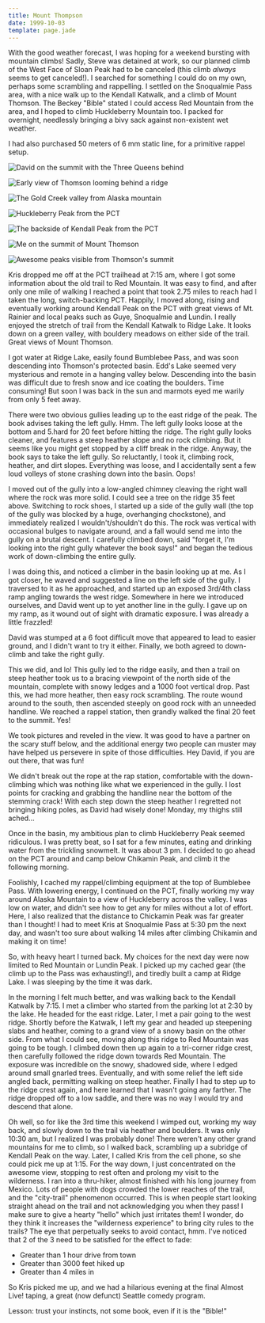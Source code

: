 ```yaml
---
title: Mount Thompson
date: 1999-10-03
template: page.jade
---
```


With the good weather forecast, I was hoping for a weekend bursting with
mountain climbs! Sadly, Steve was detained at work, so our planned climb of the
West Face of Sloan Peak had to be canceled (this climb *always* seems to get
canceled!). I searched for something I could do on my own, perhaps some
scrambling and rappelling.  I settled on the Snoqualmie Pass area, with a nice
walk up to the Kendall Katwalk, and a climb of Mount Thomson. The Beckey
"Bible" stated I could access Red Mountain from the area, and I hoped to climb
Huckleberry Mountain too. I packed for overnight, needlessly bringing a bivy
sack against non-existent wet weather.


I had also purchased 50 meters of 6 mm static line, for a primitive rappel
setup.


![David on the summit with the Three Queens behind](images/davidsum.jpg)

![Early view of Thomson looming behind a ridge](images/thomson.jpg)

![The Gold Creek valley from Alaska mountain](images/goldcreek.jpg)

![Huckleberry Peak from the PCT](images/huckleview.jpg)

![The backside of Kendall Peak from the PCT](images/kendallview.jpg)

![Me on the summit of Mount Thomson](images/methomsum.jpg)

![Awesome peaks visible from Thomson's summit](images/queens.jpg)


Kris dropped me off at the PCT trailhead at 7:15 am, where I got some 
information
about the old trail to Red Mountain. It was easy to find, and after only
one mile of walking I reached a point that took 2.75 miles to reach had I
taken the long, switch-backing PCT. Happily, I moved along, rising and eventually
working around Kendall Peak on the PCT with great views of Mt. Rainier and
local peaks such as Guye, Snoqualmie and Lundin. I really enjoyed the
stretch of trail from the Kendall Katwalk to Ridge Lake. It looks down on a 
green valley, with bouldery meadows on either side of the trail. Great
views of Mount Thomson.


I got water at Ridge Lake, easily found Bumblebee Pass, and was soon descending
into Thomson's protected basin. Edd's Lake seemed very mysterious and remote
in a hanging valley below. Descending into the basin was difficult due to
fresh snow and ice coating the boulders. Time consuming! But soon I was
back in the sun and marmots eyed me warily from only 5 feet away.


There were two obvious gullies leading up to the east ridge of the peak. The
book advises taking the left gully. Hmm. The left gully looks loose at the
bottom and 5.hard for 20 feet before hitting the ridge. The right gully
looks cleaner, and features a steep heather slope and no rock climbing.
But it seems like you might get stopped by a cliff break in the ridge.
Anyway, the book says to take the left gully. So reluctantly, I took it,
climbing rock, heather, and dirt slopes. Everything was loose, and I
accidentally sent a few loud volleys of stone crashing down into the basin.
Oops!



I moved out of the gully into a low-angled chimney cleaving the right wall
where the rock was more solid. I could see a tree on the ridge 35 feet above.
Switching to rock shoes, I started up a side of the gully wall (the top of the
gully was blocked by a huge, overhanging chockstone), and immediately
realized I wouldn't/shouldn't do this. The rock was vertical with occasional
bulges to navigate around, and a fall would send me into the gully on
a brutal descent. I carefully climbed down, said "forget it, I'm looking
into the right gully whatever the book says!" and began the tedious
work of down-climbing the entire gully.


I was doing this, and noticed a climber in the basin looking up at me.
As I got closer, he waved and suggested a line on the left side of the
gully. I traversed to it as he approached, and started up an exposed
3rd/4th class ramp angling towards the west ridge. Somewhere in here we
introduced ourselves, and David went up to yet another line in the
gully. I gave up on my ramp, as it wound out of sight with dramatic
exposure. I was already a little frazzled!


David was stumped at a 6 foot difficult move that appeared to lead
to easier ground, and I didn't want to try it either. Finally, we both
agreed to down-climb and take the right gully.


This we did, and lo! This gully led to the ridge easily, and then a trail
on steep heather took us to a bracing viewpoint of the north side of the
mountain, complete with snowy ledges and a 1000 foot vertical drop.
Past this, we had more heather, then easy rock scrambling. The route
wound around to the south, then ascended steeply on good rock with an
unneeded handline. We reached a rappel station, then grandly walked
the final 20 feet to the summit. Yes!


We took pictures and reveled in the view. It was good to have a partner
on the scary stuff below, and the additional energy two people can muster
may have helped us persevere in spite of those difficulties. Hey David,
if you are out there, that was fun!


We didn't break out the rope at the rap station, comfortable with the
down-climbing which was nothing like what we experienced in the gully.
I lost points for cracking and grabbing the handline near the bottom of
the stemming crack! With each step down the steep heather I regretted not
bringing hiking poles, as David had wisely done! Monday, my thighs still
ached...


Once in the basin, my ambitious plan to climb Huckleberry Peak seemed
ridiculous. I was pretty beat, so I sat for a few minutes, eating and
drinking water from the trickling snowmelt. It was about 3 pm. I decided
to go ahead on the PCT around and camp below Chikamin Peak, and climb
it the following morning.


Foolishly, I cached my rappel/climbing equipment at the top of Bumblebee
Pass. With lowering energy, I continued on the PCT, finally working my
way around Alaska Mountain to a view of Huckleberry across the valley.
I was low on water, and didn't see how to get any for miles without a
lot of effort. Here, I also realized that the distance to Chickamin
Peak was far greater than I thought! I had to meet Kris at Snoqualmie
Pass at 5:30 pm the next day, and wasn't too sure about walking 14
miles after climbing Chikamin and making it on time!


So, with heavy heart I turned back. My choices for the next day were
now limited to Red Mountain or Lundin Peak. I picked up my cached
gear (the climb up to the Pass was exhausting!), and tiredly built
a camp at Ridge Lake. I was sleeping by the time it was dark.


In the morning I felt much better, and was walking back to the Kendall
Katwalk by 7:15. I met a climber who started from the parking lot at
2:30 by the lake. He headed for the east ridge. Later, I met a pair
going to the west ridge. Shortly before the Katwalk, I left my gear
and headed up steepening slabs and heather, coming to a grand view of
a snowy basin on the other side.  From what I could see, moving along
this ridge to Red Mountain was going to be tough. I climbed down then
up again to a tri-corner ridge crest, then carefully followed the
ridge down towards Red Mountain. The exposure was incredible on the
snowy, shadowed side, where I edged around small gnarled trees. Eventually,
and with some relief the left side angled back, permitting walking on
steep heather. Finally I had to step up to the ridge crest again, and
here learned that I wasn't going any farther. The ridge dropped off to
a low saddle, and there was no way I would try and descend that alone.


Oh well, so for like the 3rd time this weekend I wimped out, working
my way back, and slowly down to the trail via heather and boulders.
It was only 10:30 am, but I realized I was probably done! There weren't any
other grand mountains for me to climb, so I walked back, scrambling up
a subridge of Kendall Peak on the way. Later, I called Kris from the
cell phone, so she could pick me up at 1:15. For the way down, I just
concentrated on the awesome view, stopping to rest often and prolong my
visit to the wilderness. I ran into a thru-hiker, almost finished with his
long journey from Mexico. Lots of people with dogs crowded the lower reaches
of the trail, and the "city-trail" phenomenon occurred. This is when people
start looking straight ahead on the trail and not acknowledging you when
they pass! I make sure to give a hearty "hello" which just irritates them!
I wonder, do they think it increases the "wilderness experience" to bring
city rules to the trails? The eye that perpetually seeks to avoid contact,
hmm. I've noticed that 2 of the 3 need to be satisfied for the effect
to fade: 

*  Greater than 1 hour drive from town
*  Greater than 3000 feet hiked up
*  Greater than 4 miles in

So Kris picked me up, and we had a hilarious evening at the final Almost
Live! taping, a great (now defunct) Seattle comedy program.

Lesson: trust your instincts, not some book, even if it is the "Bible!"

